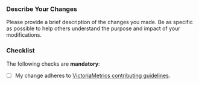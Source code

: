 ### Describe Your Changes

Please provide a brief description of the changes you made. Be as specific as possible to help others understand the purpose and impact of your modifications.

### Checklist

The following checks are **mandatory**:

- [ ] My change adheres to [VictoriaMetrics contributing guidelines](https://docs.victoriametrics.com/victoriametrics/contributing/).
